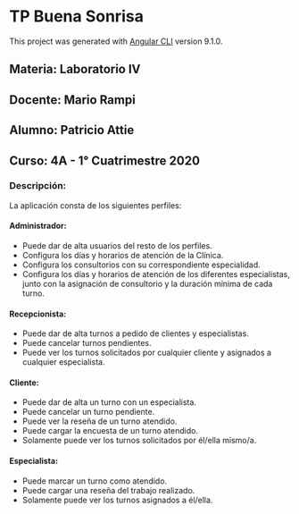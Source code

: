 # TP Buena Sonrisa

This project was generated with [Angular CLI](https://github.com/angular/angular-cli) version 9.1.0.

## Materia: Laboratorio IV

## Docente: Mario Rampi

## Alumno: Patricio Attie

## Curso: 4A - 1° Cuatrimestre 2020

### Descripción:
La aplicación consta de los siguientes perfiles:
#### Administrador: 
* Puede dar de alta usuarios del resto de los perfiles.
* Configura los días y horarios de atención de la Clínica.
* Configura los consultorios con su correspondiente especialidad.
* Configura los días y horarios de atención de los diferentes especialistas, junto con la asignación de consultorio y la duración mínima de cada turno.
#### Recepcionista:
* Puede dar de alta turnos a pedido de clientes y especialistas.
* Puede cancelar turnos pendientes.
* Puede ver los turnos solicitados por cualquier cliente y asignados a cualquier especialista.
#### Cliente:
* Puede dar de alta un turno con un especialista.
* Puede cancelar un turno pendiente.
* Puede ver la reseña de un turno atendido.
* Puede cargar la encuesta de un turno atendido.
* Solamente puede ver los turnos solicitados por él/ella mismo/a.
#### Especialista:
* Puede marcar un turno como atendido.
* Puede cargar una reseña del trabajo realizado.
* Solamente puede ver los turnos asignados a él/ella.
